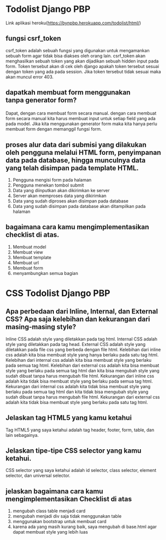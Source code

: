 # Todolist Django PBP

Link aplikasi heroku(https://bynpbp.herokuapp.com/todolist/html/)

## fungsi csrf_token

csrf_token adalah sebuah fungsi yang digunakan untuk mengamankan sebuah form agar tidak bisa diakses oleh orang lain. csrf_token akan menghasilkan sebuah token yang akan dijadikan sebuah hidden input pada form. Token tersebut akan di cek oleh django apakah token tersebut sesuai dengan token yang ada pada session. Jika token tersebut tidak sesuai maka akan muncul error 403.

## dapatkah membuat form menggunakan <form> tanpa generator form?

Dapat, dengan cara membuat form secara manual. dengan cara membuat form secara manual kita harus membuat input untuk setiap field yang ada pada model. Jika kita menggunakan generator form maka kita hanya perlu membuat form dengan memanggil fungsi form.

## proses alur data dari submisi yang dilakukan oleh pengguna melalui HTML form, penyimpanan data pada database, hingga munculnya data yang telah disimpan pada template HTML.

1. Pengguna mengisi form pada halaman
2. Pengguna menekan tombol submit
3. Data yang diinputkan akan dikirimkan ke server
4. Server akan memproses data yang dikirimkan
5. Data yang sudah diproses akan disimpan pada database
6. Data yang sudah disimpan pada database akan ditampilkan pada halaman

## bagaimana cara kamu mengimplementasikan checklist di atas.

1. Membuat model
2. Membuat view
3. Membuat template
4. Membuat url
5. Membuat form
6. menyambungkan semua bagian

# CSS Todolist Django PBP

## Apa perbedaan dari Inline, Internal, dan External CSS? Apa saja kelebihan dan kekurangan dari masing-masing style?

Inline CSS adalah style yang diletakkan pada tag html. Internal CSS adalah style yang diletakkan pada tag head. External CSS adalah style yang diletakkan pada file css yang berbeda dengan file html. Kelebihan dari inline css adalah kita bisa membuat style yang hanya berlaku pada satu tag html. Kelebihan dari internal css adalah kita bisa membuat style yang berlaku pada semua tag html. Kelebihan dari external css adalah kita bisa membuat style yang berlaku pada semua tag html dan kita bisa mengubah style yang sudah dibuat tanpa harus mengubah file html. Kekurangan dari inline css adalah kita tidak bisa membuat style yang berlaku pada semua tag html. Kekurangan dari internal css adalah kita tidak bisa membuat style yang berlaku pada semua tag html dan kita tidak bisa mengubah style yang sudah dibuat tanpa harus mengubah file html. Kekurangan dari external css adalah kita tidak bisa membuat style yang berlaku pada satu tag html.

## Jelaskan tag HTML5 yang kamu ketahui

Tag HTML5 yang saya ketahui adalah tag header, footer, form, table, dan lain sebagainya.

## Jelaskan tipe-tipe CSS selector yang kamu ketahui.

CSS selector yang saya ketahui adalah id selector, class selector, element selector, dan universal selector.

## jelaskan bagaimana cara kamu mengimplementasikan Checklist di atas

1. mengubah class table menjadi card
2. mengubah menjadi div saja tidak menggunakan table
3. menggunakan bootstrap untuk membuat card
4. karena ada yang masih kurang baik, saya mengubah di base.html agar dapat membuat style yang lebih luas

